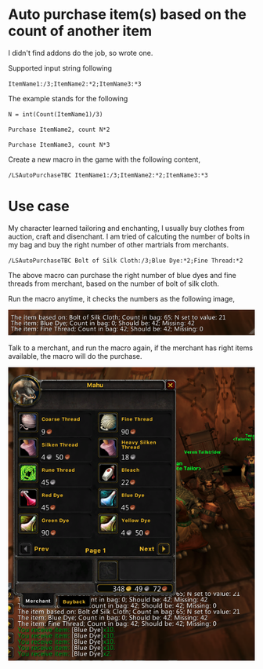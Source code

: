 
# Auto purchase item(s) based on the count of another item

I didn't find addons do the job, so wrote one.

Supported input string following

`ItemName1:/3;ItemName2:*2;ItemName3:*3`

The example stands for the following

`N = int(Count(ItemName1)/3)`

`Purchase ItemName2, count N*2`

`Purchase ItemName3, count N*3`

Create a new macro in the game with the following content,

`/LSAutoPurchaseTBC ItemName1:/3;ItemName2:*2;ItemName3:*3`

# Use case

My character learned tailoring and enchanting, I usually buy clothes from auction, craft and disenchant. I am tried of calcuting the number of bolts in my bag and buy the right number of other martrials from merchants.

`/LSAutoPurchaseTBC Bolt of Silk Cloth:/3;Blue Dye:*2;Fine Thread:*2`

The above macro can purchase the right number of blue dyes and fine threads from merchant, based on the number of bolt of silk cloth.

Run the macro anytime, it checks the numbers as the following image,

![image info](./Images/1.png)

Talk to a merchant, and run the macro again, if the merchant has right items available, the macro will do the purchase.

![image info](./Images/2.png)
